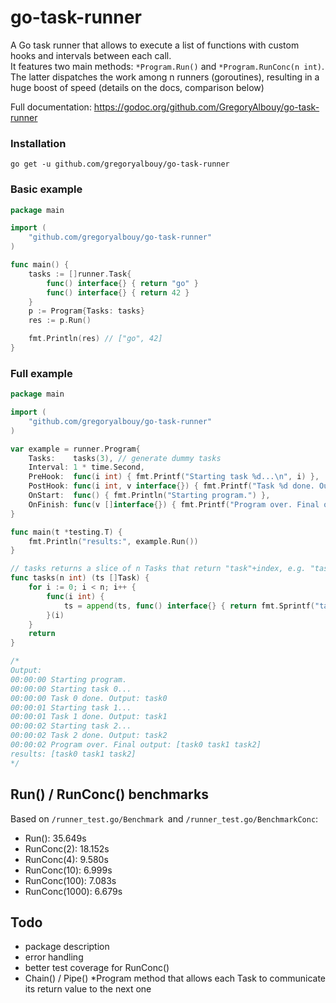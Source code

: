 # go-task-runner

A Go task runner that allows to execute a list of functions with custom hooks and intervals between each call.  
It features two main methods: `*Program.Run()` and `*Program.RunConc(n int)`. The latter dispatches the work among n runners (goroutines), resulting in a huge boost of speed (details on the docs, comparison below)

Full documentation: https://godoc.org/github.com/GregoryAlbouy/go-task-runner


### Installation

`go get -u github.com/gregoryalbouy/go-task-runner`

### Basic example

```Go
package main

import (
    "github.com/gregoryalbouy/go-task-runner"
)

func main() {
    tasks := []runner.Task{
        func() interface{} { return "go" }
        func() interface{} { return 42 }
    }
    p := Program{Tasks: tasks}
    res := p.Run()

    fmt.Println(res) // ["go", 42]
}
```

### Full example

```Go
package main

import (
    "github.com/gregoryalbouy/go-task-runner"
)

var example = runner.Program{
	Tasks:    tasks(3), // generate dummy tasks
	Interval: 1 * time.Second,
	PreHook:  func(i int) { fmt.Printf("Starting task %d...\n", i) },
	PostHook: func(i int, v interface{}) { fmt.Printf("Task %d done. Output: %v\n", i, v) },
	OnStart:  func() { fmt.Println("Starting program.") },
	OnFinish: func(v []interface{}) { fmt.Printf("Program over. Final output: %v\n", v) },
}

func main(t *testing.T) {
	fmt.Println("results:", example.Run())
}

// tasks returns a slice of n Tasks that return "task"+index, e.g. "task2".
func tasks(n int) (ts []Task) {
	for i := 0; i < n; i++ {
		func(i int) {
			ts = append(ts, func() interface{} { return fmt.Sprintf("task%d", i) })
		}(i)
	}
	return
}

/*
Output:
00:00:00 Starting program.
00:00:00 Starting task 0...
00:00:00 Task 0 done. Output: task0
00:00:01 Starting task 1...
00:00:01 Task 1 done. Output: task1
00:00:02 Starting task 2...
00:00:02 Task 2 done. Output: task2
00:00:02 Program over. Final output: [task0 task1 task2]
results: [task0 task1 task2]
*/

```
## Run() / RunConc() benchmarks
Based on `/runner_test.go/Benchmark `and `/runner_test.go/BenchmarkConc`:
* Run(): 35.649s
* RunConc(2): 18.152s
* RunConc(4): 9.580s
* RunConc(10): 6.999s
* RunConc(100): 7.083s
* RunConc(1000): 6.679s

## Todo
- package description
- error handling
- better test coverage for RunConc()
- Chain() / Pipe() *Program method that allows each Task to communicate its return value to the next one